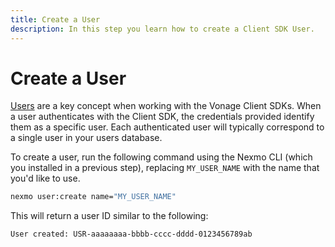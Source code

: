 ```yaml
---
title: Create a User
description: In this step you learn how to create a Client SDK User.
---
```


# Create a User

[Users](/conversation/concepts/user) are a key concept when working with the Vonage Client SDKs. When a user authenticates with the Client SDK, the credentials provided identify them as a specific user. Each authenticated user will typically correspond to a single user in your users database.

To create a user, run the following command using the Nexmo CLI (which you installed in a previous step), replacing `MY_USER_NAME` with the name that you'd like to use.

```bash
nexmo user:create name="MY_USER_NAME"
```

This will return a user ID similar to the following:

```bash
User created: USR-aaaaaaaa-bbbb-cccc-dddd-0123456789ab
```
